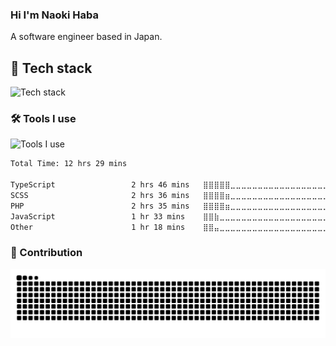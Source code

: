 ### Hi I'm Naoki Haba

A software engineer based in Japan.

## 🔭 Tech stack

![Tech stack](https://skillicons.dev/icons?i=nodejs,js,ts,react,nextjs,vue,pinia,nuxt,vuetify)

### 🛠 Tools I use

![Tools I use](https://skillicons.dev/icons?i=vscode,pnpm,vite,vercel,git,github,postman,discord)

<!--START_SECTION:waka-->

```txt
Total Time: 12 hrs 29 mins

TypeScript                 2 hrs 46 mins   ⣿⣿⣿⣿⣿⣀⣀⣀⣀⣀⣀⣀⣀⣀⣀⣀⣀⣀⣀⣀⣀⣀⣀⣀⣀   20.14 %
SCSS                       2 hrs 36 mins   ⣿⣿⣿⣿⣶⣀⣀⣀⣀⣀⣀⣀⣀⣀⣀⣀⣀⣀⣀⣀⣀⣀⣀⣀⣀   18.89 %
PHP                        2 hrs 35 mins   ⣿⣿⣿⣿⣶⣀⣀⣀⣀⣀⣀⣀⣀⣀⣀⣀⣀⣀⣀⣀⣀⣀⣀⣀⣀   18.78 %
JavaScript                 1 hr 33 mins    ⣿⣿⣷⣀⣀⣀⣀⣀⣀⣀⣀⣀⣀⣀⣀⣀⣀⣀⣀⣀⣀⣀⣀⣀⣀   11.31 %
Other                      1 hr 18 mins    ⣿⣿⣤⣀⣀⣀⣀⣀⣀⣀⣀⣀⣀⣀⣀⣀⣀⣀⣀⣀⣀⣀⣀⣀⣀   09.47 %
```

<!--END_SECTION:waka-->

### 🚀 Contribution

<picture>
  <source media="(prefers-color-scheme: dark)" srcset="https://raw.githubusercontent.com/NaokiHaba/NaokiHaba/output/github-contribution-grid-snake-dark.svg">
  <source media="(prefers-color-scheme: light)" srcset="https://raw.githubusercontent.com/NaokiHaba/NaokiHaba/output/github-contribution-grid-snake.svg">
  <img alt="github contribution grid snake animation" src="https://raw.githubusercontent.com/NaokiHaba/NaokiHaba/output/github-contribution-grid-snake.svg">
</picture>
